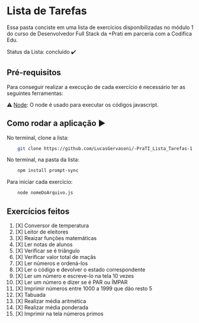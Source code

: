 # Lista de Tarefas

Essa pasta conciste em uma lista de exercícios disponibilizadas no módulo 1 do curso de Desenvolvedor Full Stack da +Prati em parceria com a Codifica Edu.

Status da Lista: concluido ✔️


## Pré-requisitos

Para conseguir realizar a execução de cada exercício é necessário ter as seguintes ferramentas:

⚠️ [Node](https://nodejs.org/en/download/): O node é usado para executar os códigos javascript.

## Como rodar a aplicação ▶️

No terminal, clone a lista:
```bash
    git clone https://github.com/LucasGervasoni/-PraTI_Lista_Tarefas-1.git
```

No terminal, na pasta da lista:
```bash
    npm install prompt-sync
```

Para iniciar cada exercício:
```bash
    node nomeDoArquivo.js
```

## Exercícios feitos

1. [X] Conversor de temperatura
2. [X] Leitor de eleitores
3. [X] Reaizar funções matemáticas
4. [X] Ler notas de alunos
5. [X] Verificar se é triângulo
6. [X] Verificar valor total de maçãs
7. [X] Ler números e ordená-los
8. [X] Ler o código e devolver o estado correspondente
9. [X] Ler um número e escreve-lo na tela 10 vezes
10. [X] Ler um número e dizer se é PAR ou ÍMPAR
11. [X] Imprimir números entre 1000 a 1999 que dão resto 5
12. [X] Tabuada
13. [X] Realizar média aritmética
14. [X] Realizar média ponderada
15. [X] Imprimir na tela números primos
